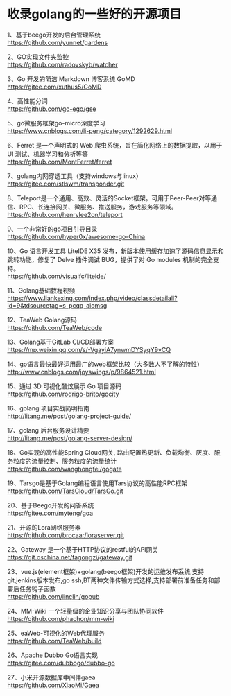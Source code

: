 # 收录golang的一些好的开源项目

1、基于beego开发的后台管理系统<br>
https://github.com/yunnet/gardens

2、GO实现文件夹监控<br>
https://github.com/radovskyb/watcher

3、Go 开发的简洁 Markdown 博客系统 GoMD<br>
https://gitee.com/xuthus5/GoMD

4、高性能分词<br>
https://github.com/go-ego/gse

5、go微服务框架go-micro深度学习<br>
https://www.cnblogs.com/li-peng/category/1292629.html

6、Ferret 是一个声明式的 Web 爬虫系统，旨在简化网络上的数据提取，以用于 UI 测试、机器学习和分析等等<br>
https://github.com/MontFerret/ferret

7、golang内网穿透工具（支持windows与linux）<br>
https://gitee.com/stlswm/transponder.git

8、Teleport是一个通用、高效、灵活的Socket框架。可用于Peer-Peer对等通信、RPC、长连接网关、微服务、推送服务，游戏服务等领域。<br>
https://github.com/henrylee2cn/teleport

9、一个非常好的go项目引导目录<br>
https://github.com/hyper0x/awesome-go-China

10、Go 语言开发工具 LiteIDE X35 发布，新版本使用缓存加速了源码信息显示和跳转功能，修复了 Delve 插件调试 BUG，提供了对 Go modules 机制的完全支持。<br>
https://github.com/visualfc/liteide/

11、Golang基础教程视频<br>
https://www.liankexing.com/index.php/video/classdetailall?id=9&tdsourcetag=s_pcqq_aiomsg

12、TeaWeb Golang源码<br>
https://github.com/TeaWeb/code

13、Golang基于GitLab CI/CD部署方案<br>
https://mp.weixin.qq.com/s/-VgayiA7ynwmDYSyqY9vCQ

14、go语言最快最好运用最广的web框架比较（大多数人不了解的特性）<br>
http://www.cnblogs.com/joyswings/p/9864521.html

15、通过 3D 可视化酷炫展示 Go 项目源码<br>
https://github.com/rodrigo-brito/gocity

16、golang 项目实战简明指南<br>
http://litang.me/post/golang-project-guide/

17、golang 后台服务设计精要<br>
http://litang.me/post/golang-server-design/

18、Go实现的高性能Spring Cloud网关, 路由配置热更新、负载均衡、灰度、服务粒度的流量控制、服务粒度的流量统计<br>
https://github.com/wanghongfei/gogate

19、Tarsgo是基于Golang编程语言使用Tars协议的高性能RPC框架<br>
https://github.com/TarsCloud/TarsGo.git

20、基于Beego开发的问答系统<br>
https://gitee.com/myteng/goa

21、开源的Lora网络服务器<br>
https://github.com/brocaar/loraserver.git

22、Gateway 是一个基于HTTP协议的restful的API网关<br>
https://git.oschina.net/fagongzi/gateway.git

23、vue.js(element框架)+golang(beego框架)开发的运维发布系统,支持git,jenkins版本发布,go ssh,BT两种文件传输方式选择,支持部署前准备任务和部署后任务钩子函数<br>
https://github.com/linclin/gopub

24、MM-Wiki 一个轻量级的企业知识分享与团队协同软件<br>
https://github.com/phachon/mm-wiki

25、eaWeb-可视化的Web代理服务<br>
https://github.com/TeaWeb/build

26、Apache Dubbo Go语言实现<br>
https://gitee.com/dubbogo/dubbo-go

27、小米开源数据库中间件gaea<br>
https://github.com/XiaoMi/Gaea

